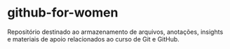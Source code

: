 # github-for-women
Repositório destinado ao armazenamento de arquivos, anotações, insights e materiais de apoio relacionados ao curso de Git e GitHub.
